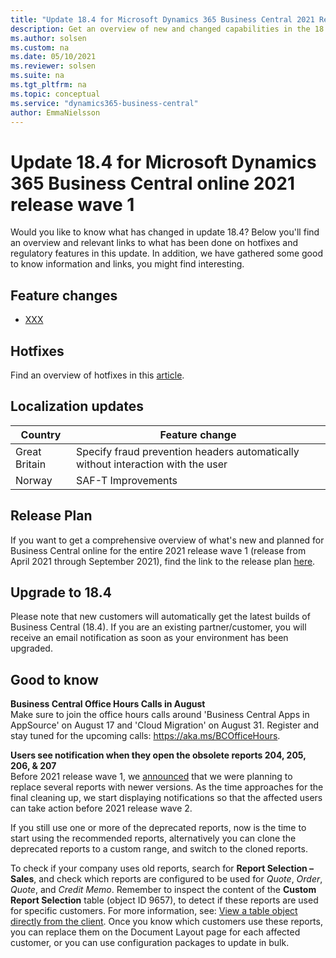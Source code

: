 ```yaml
---
title: "Update 18.4 for Microsoft Dynamics 365 Business Central 2021 Release Wave 1"
description: Get an overview of new and changed capabilities in the 18.4 update of Business Central online, which is part of 2021 release wave 1.
ms.author: solsen
ms.custom: na
ms.date: 05/10/2021
ms.reviewer: solsen
ms.suite: na
ms.tgt_pltfrm: na
ms.topic: conceptual
ms.service: "dynamics365-business-central"
author: EmmaNielsson
---
```


# Update 18.4 for Microsoft Dynamics 365 Business Central online 2021 release wave 1

Would you like to know what has changed in update 18.4? Below you'll find an overview and relevant links to what has been done on hotfixes and regulatory features in this update. In addition, we have gathered some good to know information and links, you might find interesting.

## Feature changes  
- [XXX](/dynamics365-release-plan/2021wave1/smb/dynamics365-business-central/service-service-authentication)

## Hotfixes
Find an overview of hotfixes in this [article](INSERT).

## Localization updates 

| Country| Feature change |
|-------------|--------------|
| Great Britain | Specify fraud prevention headers automatically without interaction with the user|
| Norway | SAF-T Improvements|

## Release Plan
If you want to get a comprehensive overview of what's new and planned for Business Central online for the entire 2021 release wave 1 (release from April 2021 through September 2021), find the link to the release plan [here](/dynamics365-release-plan/2021wave1/smb/dynamics365-business-central/planned-features).


## Upgrade to 18.4   
Please note that new customers will automatically get the latest builds of Business Central (18.4). If you are an existing partner/customer, you will receive an email notification as soon as your environment has been upgraded.

## Good to know

**Business Central Office Hours Calls in August**  
Make sure to join the office hours calls around 'Business Central Apps in AppSource' on August 17 and 'Cloud Migration' on August 31. Register and stay tuned for the upcoming calls: https://aka.ms/BCOfficeHours.

**Users see notification when they open the obsolete reports 204, 205, 206, & 207**  
Before 2021 release wave 1, we [announced](/dynamics365/business-central/dev-itpro/upgrade/deprecated-features-w1#reports-204-207) that we were planning to replace several reports with newer versions. As the time approaches for the final cleaning up, we start displaying notifications so that the affected users can take action before 2021 release wave 2.
 
If you still use one or more of the deprecated reports, now is the time to start using the recommended reports, alternatively you can clone the deprecated reports to a custom range, and switch to the cloned reports. 

To check if your company uses old reports, search for **Report Selection – Sales**, and check which reports are configured to be used for *Quote*, *Order*, *Quote*, and *Credit Memo*. Remember to inspect the content of the **Custom Report Selection** table (object ID 9657), to detect if these reports are used for specific customers. For more information, see: [View a table object directly from the client](/dynamics365/business-central/dev-itpro/developer/devenv-view-table-data#view-a-table-object-directly-from-the-client). Once you know which customers use these reports, you can replace them on the Document Layout page for each affected customer, or you can use configuration packages to update in bulk. 

